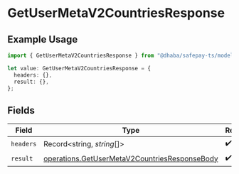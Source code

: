 # GetUserMetaV2CountriesResponse

## Example Usage

```typescript
import { GetUserMetaV2CountriesResponse } from "@dhaba/safepay-ts/models/operations";

let value: GetUserMetaV2CountriesResponse = {
  headers: {},
  result: {},
};
```

## Fields

| Field                                                                                                          | Type                                                                                                           | Required                                                                                                       | Description                                                                                                    |
| -------------------------------------------------------------------------------------------------------------- | -------------------------------------------------------------------------------------------------------------- | -------------------------------------------------------------------------------------------------------------- | -------------------------------------------------------------------------------------------------------------- |
| `headers`                                                                                                      | Record<string, *string*[]>                                                                                     | :heavy_check_mark:                                                                                             | N/A                                                                                                            |
| `result`                                                                                                       | [operations.GetUserMetaV2CountriesResponseBody](../../models/operations/getusermetav2countriesresponsebody.md) | :heavy_check_mark:                                                                                             | N/A                                                                                                            |